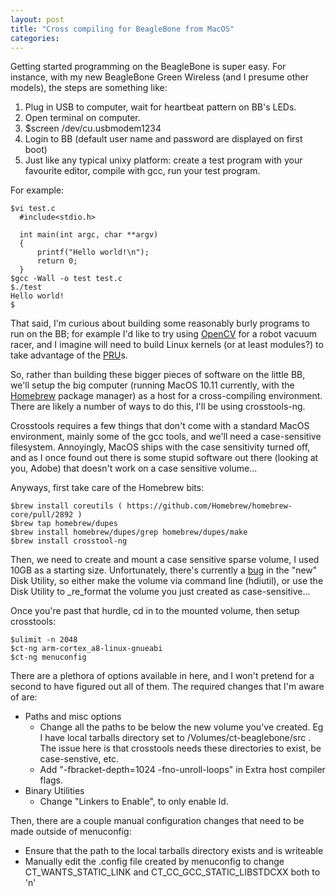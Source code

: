 ```yaml
---
layout: post
title: "Cross compiling for BeagleBone from MacOS"
categories:
---
```


Getting started programming on the BeagleBone is super easy.  For instance, with my new BeagleBone Green Wireless (and I presume other models), the steps are something like:

  1. Plug in USB to computer, wait for heartbeat pattern on BB's LEDs.
  2. Open terminal on computer.
  3. $screen /dev/cu.usbmodem1234
  4. Login to BB (default user name and password are displayed on first boot)
  5. Just like any typical unixy platform: create a test program with your favourite editor, compile with gcc, run your test program.

For example:

    $vi test.c
      #include<stdio.h>

      int main(int argc, char **argv)
      {
          printf("Hello world!\n");
          return 0;
      }
    $gcc -Wall -o test test.c
    $./test
    Hello world!
    $

That said, I'm curious about building some reasonably burly programs to run on the BB; for example I'd like to try using [OpenCV](http://opencv.org/) for a robot vacuum racer, and I imagine will need to build Linux kernels (or at least modules?) to take advantage of the [PRU](http://processors.wiki.ti.com/index.php/PRU-ICSS)s.

So, rather than building these bigger pieces of software on the little BB, we'll setup the big computer (running MacOS 10.11 currently, with the [Homebrew](http://brew.sh) package manager) as a host for a cross-compiling environment.  There are likely a number of ways to do this, I'll be using crosstools-ng.

Crosstools requires a few things that don't come with a standard MacOS environment, mainly some of the gcc tools, and we'll need a case-sensitive filesystem.  Annoyingly, MacOS ships with the case sensitivity turned off, and as I once found out there is some stupid software out there (looking at you, Adobe) that doesn't work on a case sensitive volume...

Anyways, first take care of the Homebrew bits:

    $brew install coreutils ( https://github.com/Homebrew/homebrew-core/pull/2892 )
    $brew tap homebrew/dupes
    $brew install homebrew/dupes/grep homebrew/dupes/make
    $brew install crosstool-ng
    
Then, we need to create and mount a case sensitive sparse volume, I used 10GB as a starting size.  Unfortunately, there's currently a [bug](https://discussions.apple.com/thread/7395900) in the "new" Disk Utility, so either make the volume via command line (hdiutil), or use the Disk Utility to _re_format the volume you just created as case-sensitive...

Once you're past that hurdle, cd in to the mounted volume, then setup crosstools:

    $ulimit -n 2048
    $ct-ng arm-cortex_a8-linux-gnueabi
    $ct-ng menuconfig
    
There are a plethora of options available in here, and I won't pretend for a second to have figured out all of them.  The required changes that I'm aware of are:

  * Paths and misc options
    * Change all the paths to be below the new volume you've created.  Eg I have local tarballs directory set to /Volumes/ct-beaglebone/src .  The issue here is that crosstools needs these directories to exist, be case-senstive, etc.
    * Add "-fbracket-depth=1024 -fno-unroll-loops" in Extra host compiler flags.
  * Binary Utilities
    * Change "Linkers to Enable", to only enable ld.

Then, there are a couple manual configuration changes that need to be made outside of menuconfig:
  * Ensure that the path to the local tarballs directory exists and is writeable
  * Manually edit the .config file created by menuconfig to change CT\_WANTS\_STATIC\_LINK and CT\_CC\_GCC\_STATIC\_LIBSTDCXX both to 'n'

